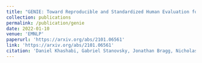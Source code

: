 ```yaml
---
title: "GENIE: Toward Reproducible and Standardized Human Evaluation for Text Generation"
collection: publications
permalink: /publication/genie
date: 2022-01-10
venue: 'EMNLP'
paperurl: 'https://arxiv.org/abs/2101.06561'
link: 'https://arxiv.org/abs/2101.06561'
citation: 'Daniel Khashabi, Gabriel Stanovsky, Jonathan Bragg, Nicholas Lourie, <b>Jungo Kasai</b>, Yejin Choi, Noah A. Smith, and Daniel S. Weld. 2022. &quot;GENIE: Toward Reproducible and Standardized Human Evaluation for Text Generation.&quot; <i>Proceedings of the Conference on Empirical Methods in Natural Language Processing (EMNLP)</i>.'
---
```


